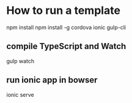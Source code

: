 # How to run a template

npm install
npm install -g cordova ionic gulp-cli

## compile TypeScript and Watch
gulp watch

## run ionic app in bowser
ionic serve